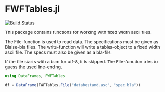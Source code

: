 FWFTables.jl
============

[![Build Status](https://travis-ci.com/HenricoWitvliet/FWFTables.jl.svg?branch=master)](https://travis-ci.com/HenricoWitvliet/FWFTables.jl)

This package contains functions for working with fixed width ascii files.

The File-function is used to read data. The specifications must be given as
Blaise-bla files.
The write-function will write a tables-object to a fixed width ascii file. The
specs must also be given as a bla-file.

If the file starts with a bom for utf-8, it is skipped. The File-function
tries to guess the used line-ending.


```julia
using DataFrames, FWFTables

df = DataFrame(FWFTables.File("databestand.asc", "spec.bla"))
```
